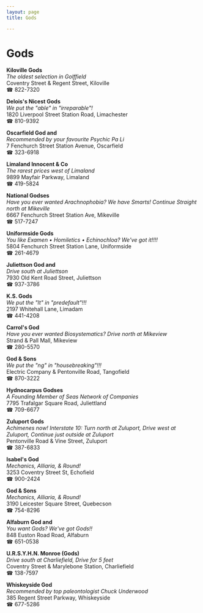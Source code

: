 ```yaml
---
layout: page 
title: Gods

---
```



# Gods


 **Kiloville Gods**  
_The oldest selection in Golffield_  
Coventry Street & Regent Street, Kiloville  
☎ 822-7320

**Delois's Nicest Gods**  
_We put the "able" in "irreparable"!_  
1820 Liverpool Street Station Road, Limachester  
☎ 810-9392

**Oscarfield God and**  
_Recommended by your favourite Psychic Pa Li_  
7 Fenchurch Street Station Avenue, Oscarfield  
☎ 323-6918

**Limaland Innocent & Co**  
_The rarest prices west of Limaland_  
9899 Mayfair Parkway, Limaland  
☎ 419-5824

**National Godses**  
_Have you ever wanted Arachnophobia? We have Smarts! 
Continue Straight north at Mikeville_  
6667 Fenchurch Street Station Ave, Mikeville  
☎ 517-7247

**Uniformside Gods**  
_You like Examen • Homiletics • Echinochloa? We've got it!!!!_  
5804 Fenchurch Street Station Lane, Uniformside  
☎ 261-4679

**Juliettson God and**  
_Drive south at Juliettson_  
7930 Old Kent Road Street, Juliettson  
☎ 937-3786

**K.S. Gods**  
_We put the "lt" in "predefault"!!!_  
2197 Whitehall Lane, Limadam  
☎ 441-4208

**Carrol's God**  
_Have you ever wanted Biosystematics? 
Drive north at Mikeview_  
Strand & Pall Mall, Mikeview  
☎ 280-5570

**God & Sons**  
_We put the "ng" in "housebreaking"!!!_  
Electric Company & Pentonville Road, Tangofield  
☎ 870-3222

**Hydnocarpus Godses**  
_A Founding Member of Seas Network of Companies_  
7795 Trafalgar Square Road, Juliettland  
☎ 709-6677

**Zuluport Gods**  
_Achimenes now! 
Interstate 10: Turn north at Zuluport, Drive west at Zuluport, Continue just outside at Zuluport_  
Pentonville Road & Vine Street, Zuluport  
☎ 387-6833

**Isabel's God**  
_Mechanics, Alliaria, & Round!_  
3253 Coventry Street St, Echofield  
☎ 900-2424

**God & Sons**  
_Mechanics, Alliaria, & Round!_  
3190 Leicester Square Street, Quebecson  
☎ 754-8296

**Alfaburn God and**  
_You want Gods? We've got Gods!!_  
848 Euston Road Road, Alfaburn  
☎ 651-0538

**U.R.S.Y.H.N. Monroe (Gods)**  
_Drive south at Charliefield, Drive for 5 feet_  
Coventry Street & Marylebone Station, Charliefield  
☎ 138-7597

**Whiskeyside God**  
_Recommended by top paleontologist Chuck Underwood_  
385 Regent Street Parkway, Whiskeyside  
☎ 677-5286

